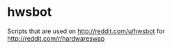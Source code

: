 hwsbot
======

Scripts that are used on http://reddit.com/u/hwsbot for http://reddit.com/r/hardwareswap
